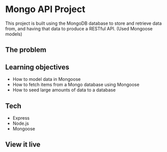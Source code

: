 # Mongo API Project

This project is built using the MongoDB database to store and retrieve data from, and having that data to produce a RESTful API. (Used Mongoose models)

## The problem

## Learning objectives

- How to model data in Mongoose
- How to fetch items from a Mongo database using Mongoose
- How to seed large amounts of data to a database

## Tech

- Express
- Node.js
- Mongoose

## View it live
